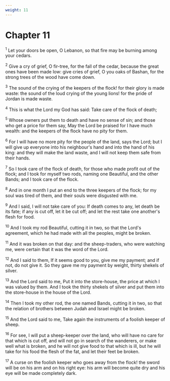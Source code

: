 ```yaml
---
weight: 11
---
```


# Chapter 11

<sup>1</sup> Let your doors be open, O Lebanon, so that fire may be burning among your cedars. 

<sup>2</sup> Give a cry of grief, O fir-tree, for the fall of the cedar, because the great ones have been made low: give cries of grief, O you oaks of Bashan, for the strong trees of the wood have come down. 

<sup>3</sup> The sound of the crying of the keepers of the flock! for their glory is made waste: the sound of the loud crying of the young lions! for the pride of Jordan is made waste. 

<sup>4</sup> This is what the Lord my God has said: Take care of the flock of death; 

<sup>5</sup> Whose owners put them to death and have no sense of sin; and those who get a price for them say, May the Lord be praised for I have much wealth: and the keepers of the flock have no pity for them. 

<sup>6</sup> For I will have no more pity for the people of the land, says the Lord; but I will give up everyone into his neighbour's hand and into the hand of his king: and they will make the land waste, and I will not keep them safe from their hands. 

<sup>7</sup> So I took care of the flock of death, for those who made profit out of the flock; and I took for myself two rods, naming one Beautiful, and the other Bands; and I took care of the flock. 

<sup>8</sup> And in one month I put an end to the three keepers of the flock; for my soul was tired of them, and their souls were disgusted with me. 

<sup>9</sup> And I said, I will not take care of you: If death comes to any, let death be its fate; if any is cut off, let it be cut off; and let the rest take one another's flesh for food. 

<sup>10</sup> And I took my rod Beautiful, cutting it in two, so that the Lord's agreement, which he had made with all the peoples, might be broken. 

<sup>11</sup> And it was broken on that day: and the sheep-traders, who were watching me, were certain that it was the word of the Lord. 

<sup>12</sup> And I said to them, If it seems good to you, give me my payment; and if not, do not give it. So they gave me my payment by weight, thirty shekels of silver. 

<sup>13</sup> And the Lord said to me, Put it into the store-house, the price at which I was valued by them. And I took the thirty shekels of silver and put them into the store-house in the house of the Lord. 

<sup>14</sup> Then I took my other rod, the one named Bands, cutting it in two, so that the relation of brothers between Judah and Israel might be broken. 

<sup>15</sup> And the Lord said to me, Take again the instruments of a foolish keeper of sheep. 

<sup>16</sup> For see, I will put a sheep-keeper over the land, who will have no care for that which is cut off, and will not go in search of the wanderers, or make well what is broken, and he will not give food to that which is ill, but he will take for his food the flesh of the fat, and let their feet be broken. 

<sup>17</sup> A curse on the foolish keeper who goes away from the flock! the sword will be on his arm and on his right eye: his arm will become quite dry and his eye will be made completely dark. 


